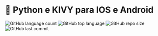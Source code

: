 # :snake: Python e KIVY para IOS e Android

![GitHub language count](https://img.shields.io/github/languages/count/adilsonmicuim/Python-para-IOS-e-Android)
![GitHub top language](https://img.shields.io/github/languages/top/adilsonmicuim/Python-para-IOS-e-Android)
![GitHub repo size](https://img.shields.io/github/repo-size/adilsonmicuim/Python-para-IOS-e-Android)
![GitHub last commit](https://img.shields.io/github/last-commit/adilsonmicuim/Python-para-IOS-e-Android)